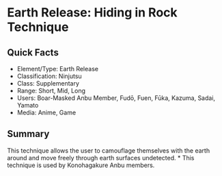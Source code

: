 # Earth Release: Hiding in Rock Technique

## Quick Facts
- Element/Type: Earth Release
- Classification: Ninjutsu
- Class: Supplementary
- Range: Short, Mid, Long
- Users: Boar-Masked Anbu Member, Fudō, Fuen, Fūka, Kazuma, Sadai, Yamato
- Media: Anime, Game

## Summary
This technique allows the user to camouflage themselves with the earth around and move freely through earth surfaces undetected. * This technique is used by Konohagakure Anbu members.
